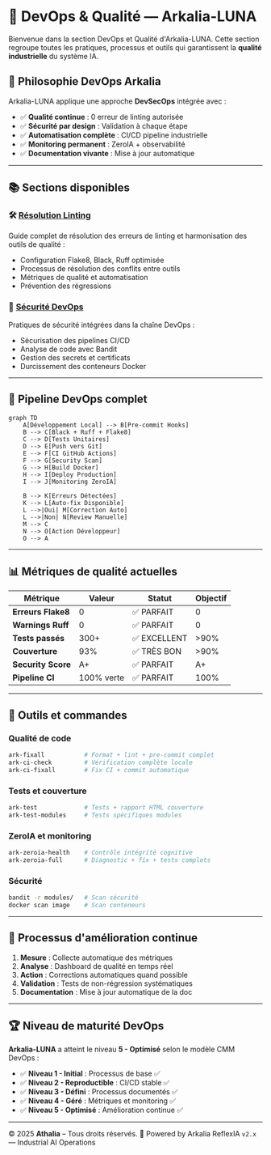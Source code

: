 # 🧹 DevOps & Qualité — Arkalia-LUNA

Bienvenue dans la section DevOps et Qualité d'Arkalia-LUNA. Cette section regroupe toutes les pratiques, processus et outils qui garantissent la **qualité industrielle** du système IA.

## 🎯 Philosophie DevOps Arkalia

Arkalia-LUNA applique une approche **DevSecOps** intégrée avec :

- ✅ **Qualité continue** : 0 erreur de linting autorisée
- ✅ **Sécurité par design** : Validation à chaque étape
- ✅ **Automatisation complète** : CI/CD pipeline industrielle
- ✅ **Monitoring permanent** : ZeroIA + observabilité
- ✅ **Documentation vivante** : Mise à jour automatique

---

## 📚 Sections disponibles

### 🛠️ [Résolution Linting](linting-resolution.md)
Guide complet de résolution des erreurs de linting et harmonisation des outils de qualité :

- Configuration Flake8, Black, Ruff optimisée
- Processus de résolution des conflits entre outils
- Métriques de qualité et automatisation
- Prévention des régressions

### 🔐 [Sécurité DevOps](security.md)
Pratiques de sécurité intégrées dans la chaîne DevOps :

- Sécurisation des pipelines CI/CD
- Analyse de code avec Bandit
- Gestion des secrets et certificats
- Durcissement des conteneurs Docker

---

## 🚀 Pipeline DevOps complet

```mermaid
graph TD
    A[Développement Local] --> B[Pre-commit Hooks]
    B --> C[Black + Ruff + Flake8]
    C --> D[Tests Unitaires]
    D --> E[Push vers Git]
    E --> F[CI GitHub Actions]
    F --> G[Security Scan]
    G --> H[Build Docker]
    H --> I[Deploy Production]
    I --> J[Monitoring ZeroIA]

    B --> K[Erreurs Détectées]
    K --> L[Auto-fix Disponible]
    L -->|Oui| M[Correction Auto]
    L -->|Non| N[Review Manuelle]
    M --> C
    N --> O[Action Développeur]
    O --> A
```

---

## 📊 Métriques de qualité actuelles

| Métrique              | Valeur     | Statut     | Objectif   |
|-----------------------|------------|------------|------------|
| **Erreurs Flake8**   | 0          | ✅ PARFAIT | 0          |
| **Warnings Ruff**    | 0          | ✅ PARFAIT | 0          |
| **Tests passés**     | 300+       | ✅ EXCELLENT| >90%       |
| **Couverture**       | 93%        | ✅ TRÈS BON | >90%       |
| **Security Score**   | A+         | ✅ PARFAIT | A+         |
| **Pipeline CI**      | 100% verte | ✅ PARFAIT | 100%       |

---

## 🧰 Outils et commandes

### Qualité de code
```bash
ark-fixall           # Format + lint + pre-commit complet
ark-ci-check         # Vérification complète locale
ark-ci-fixall        # Fix CI + commit automatique
```

### Tests et couverture
```bash
ark-test             # Tests + rapport HTML couverture
ark-test-modules     # Tests spécifiques modules
```

### ZeroIA et monitoring
```bash
ark-zeroia-health    # Contrôle intégrité cognitive
ark-zeroia-full      # Diagnostic + fix + tests complets
```

### Sécurité
```bash
bandit -r modules/   # Scan sécurité
docker scan image    # Scan conteneurs
```

---

## 🔄 Processus d'amélioration continue

1. **Mesure** : Collecte automatique des métriques
2. **Analyse** : Dashboard de qualité en temps réel
3. **Action** : Corrections automatiques quand possible
4. **Validation** : Tests de non-régression systématiques
5. **Documentation** : Mise à jour automatique de la doc

---

## 🏆 Niveau de maturité DevOps

**Arkalia-LUNA** a atteint le niveau **5 - Optimisé** selon le modèle CMM DevOps :

- ✅ **Niveau 1 - Initial** : Processus de base ✅
- ✅ **Niveau 2 - Reproductible** : CI/CD stable ✅
- ✅ **Niveau 3 - Défini** : Processus documentés ✅
- ✅ **Niveau 4 - Géré** : Métriques et monitoring ✅
- ✅ **Niveau 5 - Optimisé** : Amélioration continue ✅

---

© 2025 **Athalia** – Tous droits réservés.
🤖 Powered by Arkalia ReflexIA `v2.x` — Industrial AI Operations
